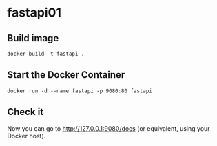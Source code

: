 # fastapi01
## Build image
```
docker build -t fastapi .
```

## Start the Docker Container
```
docker run -d --name fastapi -p 9080:80 fastapi

```

## Check it
Now you can go to  http://127.0.0.1:9080/docs (or equivalent, using your Docker host).
